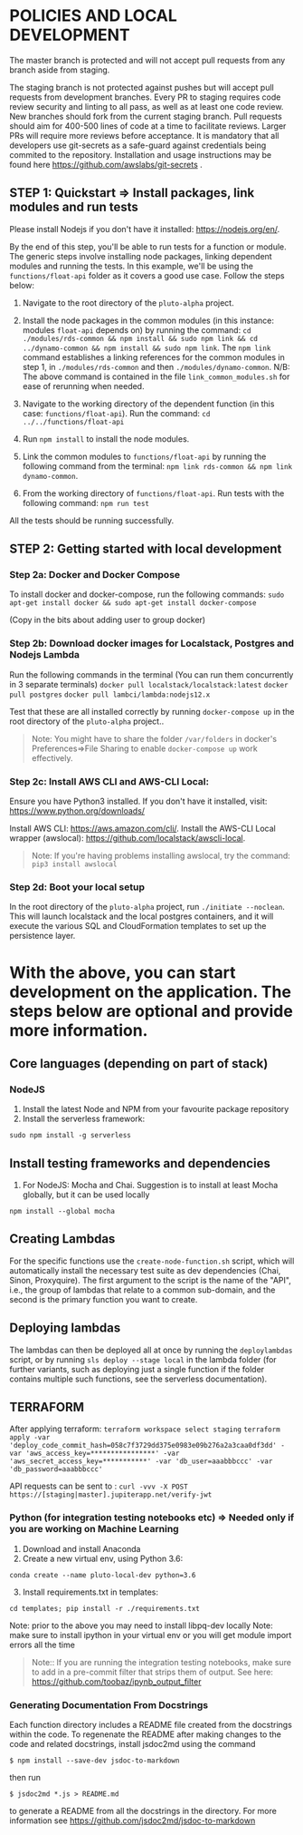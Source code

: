 # POLICIES AND LOCAL DEVELOPMENT

The master branch is protected and will not accept pull requests from any branch aside from staging. 

The staging branch is not protected against pushes but will accept pull requests from development branches. Every PR to staging requires code review 
security and linting to all pass, as well as at least one code review. New branches should fork from the current staging branch. 
Pull requests should aim for 400-500 lines of code at a time to facilitate reviews. Larger PRs will require more reviews before acceptance.
It is mandatory that all developers use git-secrets as a safe-guard against credentials being commited to the repository. Installation and usage instructions may be found here https://github.com/awslabs/git-secrets .

## STEP 1: Quickstart => Install packages, link modules and run tests
Please install Nodejs if you don't have it installed: <https://nodejs.org/en/>.

By the end of this step, you'll be able to run tests for a function or module.
The generic steps involve installing node packages, linking dependent modules and running the tests.
In this example, we'll be using the `functions/float-api` folder as it covers a good use case.
Follow the steps below:


1. Navigate to the root directory of the `pluto-alpha` project. 

2. Install the node packages in the common modules (in this instance: modules `float-api` depends on) by running the command:
 `cd ./modules/rds-common && npm install && sudo npm link && cd ../dynamo-common && npm install && sudo npm link`.
The `npm link` command establishes a linking references for the common modules in step 1, in `./modules/rds-common` and then `./modules/dynamo-common`.
N/B: The above command is contained in the file `link_common_modules.sh` for ease of rerunning when needed.

3. Navigate to the working directory of the dependent function (in this case: `functions/float-api`). Run the command:
`cd ../../functions/float-api`

4. Run `npm install` to install the node modules.
 
5. Link the common modules to `functions/float-api` by running the following command from the terminal:
 `npm link rds-common && npm link dynamo-common`. 
 
6. From the working directory of `functions/float-api`. Run tests with the following command:
`npm run test`

All the tests should be running successfully.


## STEP 2: Getting started with local development
### Step 2a: Docker and Docker Compose 
To install docker and docker-compose, run the following commands:
`sudo apt-get install docker && sudo apt-get install docker-compose`

(Copy in the bits about adding user to group docker)
### Step 2b: Download docker images for Localstack, Postgres and Nodejs Lambda
Run the following commands in the terminal (You can run them concurrently in 3 separate terminals)
`docker pull localstack/localstack:latest`
`docker pull postgres`
`docker pull lambci/lambda:nodejs12.x`

Test that these are all installed correctly by running `docker-compose up` in the root directory of the `pluto-alpha` project..

> Note: You might have to share the folder `/var/folders` in docker's Preferences=>File Sharing to enable `docker-compose up` work effectively.


### Step 2c: Install AWS CLI and AWS-CLI Local:
Ensure you have Python3 installed. If you don't have it installed, visit: <https://www.python.org/downloads/>

Install AWS CLI: <https://aws.amazon.com/cli/>.
Install the AWS-CLI Local wrapper (awslocal): <https://github.com/localstack/awscli-local>.

> Note: If you're having problems installing awslocal, try the command: `pip3 install awslocal`


### Step 2d: Boot your local setup
In the root directory of the `pluto-alpha` project, run `./initiate --noclean`. 
This will launch localstack and the local postgres containers, and it will 
execute the various SQL and CloudFormation templates to set up the persistence layer.

# With the above, you can start development on the application. The steps below are optional and provide more information.

## Core languages (depending on part of stack)

### NodeJS

1.  Install the latest Node and NPM from your favourite package repository
2.  Install the serverless framework:

`sudo npm install -g serverless`


## Install testing frameworks and dependencies

1.  For NodeJS: Mocha and Chai. Suggestion is to install at least Mocha globally, but it can be used locally

`npm install --global mocha`


## Creating Lambdas
For the specific functions use the `create-node-function.sh` script, which will automatically install the necessary
test suite as dev dependencies (Chai, Sinon, Proxyquire). The first argument to the script is the name of the "API", i.e., the 
group of lambdas that relate to a common sub-domain, and the second is the primary function you want to create. 


## Deploying lambdas
The lambdas can then be deployed all at once by running the `deploylambdas` script, or by running `sls deploy --stage local` 
in the lambda folder (for further variants, such as deploying just a single function if the folder contains multiple such 
functions, see the serverless documentation).


## TERRAFORM
After applying terraform:
`terraform workspace select staging`
`terraform apply -var 'deploy_code_commit_hash=058c7f3729dd375e0983e09b276a2a3caa0df3dd' -var 'aws_access_key=****************' -var 'aws_secret_access_key=***********' -var 'db_user=aaabbbccc' -var 'db_password=aaabbbccc'`

API requests can be sent to :
`curl -vvv -X POST  https://[staging|master].jupiterapp.net/verify-jwt`


### Python (for integration testing notebooks etc) => Needed only if you are working on Machine Learning

1.  Download and install Anaconda
2.  Create a new virtual env, using Python 3.6:

`conda create --name pluto-local-dev python=3.6`

3.  Install requirements.txt in templates:

`cd templates; pip install -r ./requirements.txt`

Note: prior to the above you may need to install libpq-dev locally
Note: make sure to install ipython in your virtual env or you will get module import errors all the time

> Note:: If you are running the integration testing notebooks, make sure to add in a pre-commit filter that strips them
of output. See here: https://github.com/toobaz/ipynb_output_filter

### Generating Documentation From Docstrings

Each function directory includes a README file created from the docstrings within the code. To regenenate the README after making changes to the code and related docstrings, install jsdoc2md using the command

```
$ npm install --save-dev jsdoc-to-markdown
```
 then run
 ```
$ jsdoc2md *.js > README.md
```
to generate a README from all the docstrings in the directory. For more information see https://github.com/jsdoc2md/jsdoc-to-markdown

